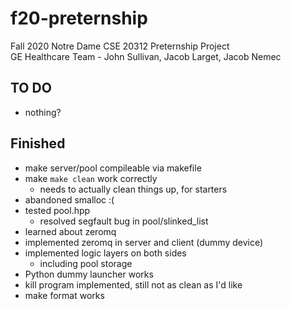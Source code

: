 # f20-preternship
Fall 2020 Notre Dame CSE 20312 Preternship Project    
GE Healthcare Team - John Sullivan, Jacob Larget, Jacob Nemec

## TO DO
- nothing?
    
## Finished
- make server/pool compileable via makefile
- make `make clean` work correctly
    - needs to actually clean things up, for starters
- abandoned smalloc :(
- tested pool.hpp
    - resolved segfault bug in pool/slinked_list
- learned about zeromq
- implemented zeromq in server and client (dummy device)
- implemented logic layers on both sides
    - including pool storage
- Python dummy launcher works
- kill program implemented, still not as clean as I'd like
- make format works
